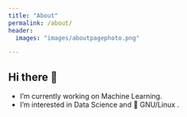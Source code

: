 ```yaml
---
title: "About"
permalink: /about/
header: 
  images: "images/aboutpagephoto.png"

---
```


## Hi there 👋

- I’m currently working on Machine Learning.
- I’m interested in Data Science and :penguin: GNU/Linux .
